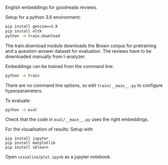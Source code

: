 English embeddings for goodreads reviews.

Setup for a python 3.6 environment:
```bash
pip install gensim==3.8
pip install nltk
python -m train.download
```
The train.download module downloads the Brown corpus for pretraining and a question-answer dataset for evaluation. The reviews have to be downloaded manually from I-analyzer. 

Embeddings can be trained from the command line:
```bash
python -m train
```
There are no command line options, so edit `train/__main__.py` to configure hyperparameters.

To evaluate:
```bash
python -m eval
```
Check that the code in `eval/__main__.py` uses the right embeddings.


For the visualisation of results:
Setup with
```bas
pip install jupyter
pip install matplotlib
pip install sklearn
```

Open `visualise/plot.ipynb` as a jupyter notebook.
